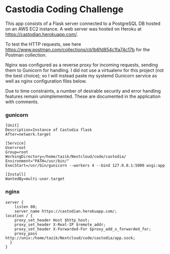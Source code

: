 # Castodia Coding Challenge

This app consists of a Flask server connected to a PostgreSQL DB hosted on an AWS EC2 instance. A web server was hosted on Heroku at https://castodian.herokuapp.com/. 

To test the HTTP requests, see here https://www.postman.com/collections/cb1b6fd854c1fa74c17b for the Postman collection.

Nginx was configured as a reverse proxy for incoming requests, sending them to Gunicorn for handling. I did not use a virtualenv for this project (not the best choice); so I will instead paste my systemd Gunicorn service as well as nginx configuration files below.

Due to time constraints, a number of desirable security and error handling features remain unimplemented. These are documented in the application with comments. 


### gunicorn
```
[Unit]
Description=Instance of Castodia flask 
After=network.target

[Service]
User=root
Group=root
WorkingDirectory=/home/tazik/Nextcloud/code/castodia/
Environment="PATH=/usr/bin/"
ExecStart=/usr/bin/gunicorn --workers 4 --bind 127.0.0.1:5000 wsgi:app

[Install]
WantedBy=multi-user.target
```

### nginx

```
server {
    listen 80;
    server_name https://castodian.herokuapp.com/;
location / {
    proxy_set_header Host $http_host;
    proxy_set_header X-Real-IP $remote_addr;
    proxy_set_header X-Forwarded-For $proxy_add_x_forwarded_for;
    proxy_pass http://unix:/home/tazik/Nextcloud/code/castodia/app.sock;
  }
}
```
